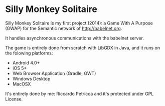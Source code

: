 # Silly Monkey Solitaire

Silly Monkey Solitaire is my first project (2014):
a Game With A Purpose (GWAP) for the Semantic network of http://babelnet.org. 

It handles asynchronous communications with the babelnet server.

The game is entirely done from scratch with LibGDX in Java, and it runs on the folowing platforms:

- Android 4.0+
- iOS 5+
- Web Browser Application (Gradle, GWT)
- Windows Desktop
- MacOSX

It's entirely done by me: Riccardo Petricca and it's protected under GPL License.
